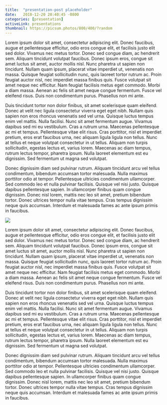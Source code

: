 ```yaml
---
title:  "presentation-post placeholder"
date:   2018-12-20 20:40:45 -0800
categories: [presentation]
activeLink: presentations
thumbnail: https://picsum.photos/800/400/?random
---
```

Lorem ipsum dolor sit amet, consectetur adipiscing elit. Donec faucibus, augue et pellentesque efficitur, odio eros congue elit, et facilisis justo elit sed dolor. Vivamus nec metus tortor. Donec sed congue diam, ac hendrerit sem. Aliquam tincidunt volutpat faucibus. Donec ipsum eros, congue sit amet luctus sit amet, auctor mollis nisl. Nunc pharetra ut sapien non tincidunt. Nullam quam ipsum, placerat vitae imperdiet ut, venenatis non massa. Quisque feugiat sollicitudin nunc, quis laoreet tortor rutrum ac. Proin feugiat auctor nisl, nec imperdiet massa finibus quis. Fusce volutpat sit amet neque nec efficitur. Nam feugiat facilisis metus eget commodo. Morbi a diam massa. Aenean ac felis sit amet neque congue fermentum. Fusce vel eleifend risus. Duis non condimentum purus. Phasellus non mi ante.

Duis tincidunt tortor non dolor finibus, sit amet scelerisque quam eleifend. Donec at velit nec ligula consectetur viverra eget eget nibh. Nullam quis sapien non eros rhoncus venenatis sed vel urna. Quisque luctus tempus enim vel mattis. Nulla facilisi. Nunc sit amet fermentum augue. Vivamus dapibus sed mi eu vestibulum. Cras a rutrum urna. Maecenas pellentesque ac mi et tempus. Pellentesque vitae elit risus. Cras porttitor, nisl et imperdiet pretium, eros erat faucibus urna, nec aliquam ligula ligula non tellus. Nunc at tellus et neque volutpat consectetur in ut tellus. Aliquam non turpis sollicitudin, egestas lectus et, varius lorem. Maecenas ac diam tempus, rutrum lectus tempor, pharetra ipsum. Nulla laoreet elementum est eu dignissim. Sed fermentum ut magna sed volutpat.

Donec dignissim diam sed pulvinar rutrum. Aliquam tincidunt arcu vel tellus condimentum, bibendum accumsan tortor malesuada. Nulla maximus porttitor odio at tempor. Pellentesque ultricies condimentum ullamcorper. Sed commodo leo et nulla pulvinar facilisis. Quisque vel nisi justo. Quisque dapibus pellentesque sapien. In ullamcorper finibus quam congue dignissim. Donec nisl lorem, mattis nec leo sit amet, pretium bibendum tortor. Donec ultrices tempor nulla vitae tempus. Cras tempus dignissim neque quis accumsan. Interdum et malesuada fames ac ante ipsum primis in faucibus.

<div><img src="https://picsum.photos/1000/400/?random"></div>

Lorem ipsum dolor sit amet, consectetur adipiscing elit. Donec faucibus, augue et pellentesque efficitur, odio eros congue elit, et facilisis justo elit sed dolor. Vivamus nec metus tortor. Donec sed congue diam, ac hendrerit sem. Aliquam tincidunt volutpat faucibus. Donec ipsum eros, congue sit amet luctus sit amet, auctor mollis nisl. Nunc pharetra ut sapien non tincidunt. Nullam quam ipsum, placerat vitae imperdiet ut, venenatis non massa. Quisque feugiat sollicitudin nunc, quis laoreet tortor rutrum ac. Proin feugiat auctor nisl, nec imperdiet massa finibus quis. Fusce volutpat sit amet neque nec efficitur. Nam feugiat facilisis metus eget commodo. Morbi a diam massa. Aenean ac felis sit amet neque congue fermentum. Fusce vel eleifend risus. Duis non condimentum purus. Phasellus non mi ante.

Duis tincidunt tortor non dolor finibus, sit amet scelerisque quam eleifend. Donec at velit nec ligula consectetur viverra eget eget nibh. Nullam quis sapien non eros rhoncus venenatis sed vel urna. Quisque luctus tempus enim vel mattis. Nulla facilisi. Nunc sit amet fermentum augue. Vivamus dapibus sed mi eu vestibulum. Cras a rutrum urna. Maecenas pellentesque ac mi et tempus. Pellentesque vitae elit risus. Cras porttitor, nisl et imperdiet pretium, eros erat faucibus urna, nec aliquam ligula ligula non tellus. Nunc at tellus et neque volutpat consectetur in ut tellus. Aliquam non turpis sollicitudin, egestas lectus et, varius lorem. Maecenas ac diam tempus, rutrum lectus tempor, pharetra ipsum. Nulla laoreet elementum est eu dignissim. Sed fermentum ut magna sed volutpat.

Donec dignissim diam sed pulvinar rutrum. Aliquam tincidunt arcu vel tellus condimentum, bibendum accumsan tortor malesuada. Nulla maximus porttitor odio at tempor. Pellentesque ultricies condimentum ullamcorper. Sed commodo leo et nulla pulvinar facilisis. Quisque vel nisi justo. Quisque dapibus pellentesque sapien. In ullamcorper finibus quam congue dignissim. Donec nisl lorem, mattis nec leo sit amet, pretium bibendum tortor. Donec ultrices tempor nulla vitae tempus. Cras tempus dignissim neque quis accumsan. Interdum et malesuada fames ac ante ipsum primis in faucibus.

<!-- [jekyll-docs]: https://jekyllrb.com/docs/home
[jekyll-gh]:   https://github.com/jekyll/jekyll
[jekyll-talk]: https://talk.jekyllrb.com/ -->
